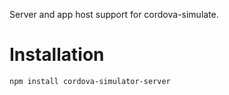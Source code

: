 Server and app host support for cordova-simulate.

# Installation

```
npm install cordova-simulator-server
```
